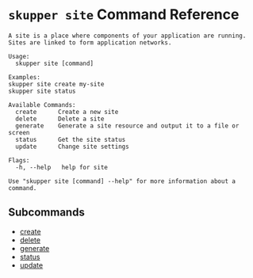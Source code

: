 # `skupper site` Command Reference

```
A site is a place where components of your application are running. Sites are linked to form application networks.

Usage:
  skupper site [command]

Examples:
skupper site create my-site
skupper site status

Available Commands:
  create      Create a new site
  delete      Delete a site
  generate    Generate a site resource and output it to a file or screen
  status      Get the site status
  update      Change site settings

Flags:
  -h, --help   help for site

Use "skupper site [command] --help" for more information about a command.
```

## Subcommands
- [create](./skupper_site_create.md)
- [delete](./skupper_site_delete.md)
- [generate](./skupper_site_generate.md)
- [status](./skupper_site_status.md)
- [update](./skupper_site_update.md)

